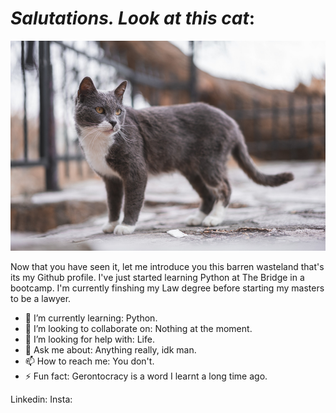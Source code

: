 # *Salutations. Look at this cat*:
![main](imagengatoparagit.png)

Now that you have seen it, let me introduce you this barren wasteland that's its my Github profile. I've just started learning Python at The Bridge in a bootcamp. I'm currently finshing my Law degree before starting my masters to be a lawyer.

- 🌱 I’m currently learning: Python.
- 👯 I’m looking to collaborate on: Nothing at the moment.
- 🤔 I’m looking for help with: Life.
- 💬 Ask me about: Anything really, idk man.
- 📫 How to reach me: You don't.
- ⚡ Fun fact: Gerontocracy is a word I learnt a long time ago.

Linkedin:
Insta:
